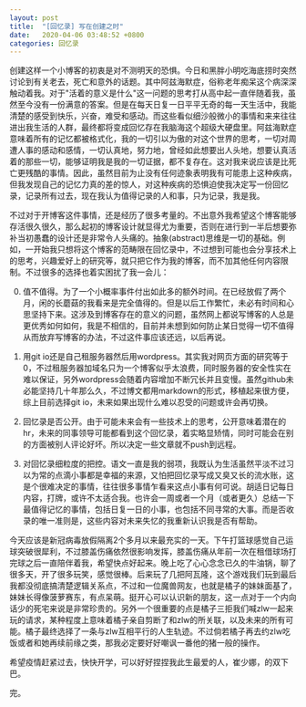 ```yaml
---
layout: post
title:  "[回忆录] 写在创建之时"
date:   2020-04-06 03:48:52 +0800
categories: 回忆录
---
```

创建这样一个小博客的初衷是对不测明天的恐惧。今日和黑胖小明吃海底捞时突然讨论到有关老去，死亡和意外的话题。其中阿兹海默症，俗称老年痴呆这个病深深触动着我。对于"活着的意义是什么"这一问题的思考打从高中起一直伴随着我，虽然至今没有一份满意的答案。但是在每天日复一日平平无奇的每一天生活中，我能清楚的感受到快乐，兴奋，难受和感动。而这些看似细沙般微小的事情和来来往往进出我生活的人群，最终都将变成回忆存在我脑海这个超级大硬盘里。阿兹海默症意味着所有的记忆都被格式化，我的一切引以为傲的对这个世界的思考，一切对周遭人事的感动和感情，一切认真地，努力地，曾经如此想要出人头地，想要认真活着的那些一切，能够证明我是我的一切证据，都不复存在。这对我来说应该是比死亡更残酷的事情。因此，虽然目前为止没有任何迹象表明我有可能患上这种疾病，但我发现自己的记忆力真的差的惊人，对这种疾病的恐惧迫使我决定写一份回忆录，记录所有过去，现在我认为值得记录的人和事，只为记录，我是我。



不过对于开博客这件事情，还是经历了很多考量的。不出意外我希望这个博客能够存活很久很久，那么起初的博客设计就显得尤为重要，否则在进行到一半后想要弥补当初愚蠢的设计还是非常令人头痛的。抽象(abstract)思维是一切的基础。例如，一开始我只想将这个博客的范畴限在回忆录中，不过想到可能也会分享技术上的思考，兴趣爱好上的研究等，就只把它作为我的博客，而不加其他任何内容限制。不过很多的选择也着实困扰了我一会儿：

0. 值不值得。为了一个小概率事件付出如此多的额外时间。在已经放假了两个月，闲的长蘑菇的我看来是完全值得的。但是以后工作繁忙，未必有时间和心思坚持下来。这涉及到博客存在的意义的问题，虽然网上都说写博客的人总是更优秀如何如何，我是不相信的，目前并未想到如何防止某日觉得一切不值得从而放弃写博客的办法，不过这件事应该还远，以后再说。

1. 用git io还是自己租服务器然后用wordpress。其实我对网页方面的研究等于0，不过租服务器加域名只为一个博客似乎太浪费，同时服务器的安全性实在难以保证，另外wordpress会随着内容增加不断冗长并且变慢。虽然github未必能坚持几十年那么久，不过博文都用markdown的形式，移植起来很方便，综上目前选择git io，未来如果出现什么难以忍受的问题或许会再切换。

2. 回忆录是否公开。由于可能未来会有一些技术上的思考，公开意味着潜在的hr，未来的同事领导可能都看到这个回忆录，着实略显矫情，同时可能会在别的方面被别人评论好坏。所以决定一些文章就不push到远程。
3. 对回忆录细粒度的把控。语文一直是我的弱项，我既认为生活虽然平淡不过习以为常的点滴小事都是幸福的来源，又怕把回忆录写成又臭又长的流水账，这是个很难决定的事情，往往很多事情乍看来这点小事有何可说。胡适日记每日内容，打牌，或许不太适合我。也许会一周或者一个月（或者更久）总结一下最值得记忆的事情，包括日复一日的小事，也包括不同寻常的大事。而是否收录的唯一准则是，这些内容对未来失忆的我重新认识我是否有帮助。



今天应该是新冠病毒放假隔离2个多月以来最充实的一天。下午打篮球感觉自己运球突破很犀利，不过膝盖伤痛依然很影响发挥，膝盖伤痛从年前一次在租借球场打完球之后一直陪伴着我，希望快点好起来。晚上吃了心心念念已久的牛油锅，聊了很多天，开了很多玩笑，感觉很棒。后来玩了几把阿瓦隆，这个游戏我们玩到最后我都没彻底搞清楚逻辑关系点，不过和一位魔兽网友，也就是橘子的妹妹面基了，妹妹长得像菠萝赛东，有点呆萌。挺开心可以认识新的朋友，这一点对于一个内向话少的死宅来说是非常珍贵的。另外一个很重要的点是橘子三拒我们喊zlw一起来玩的请求，某种程度上意味着橘子亲自剪断了和zlw的所关联，以及未来的所有可能。橘子最终选择了一条与zlw互相平行的人生轨迹。不过倘若橘子再去约zlw吃饭或者和她再续前缘之类，那我必定要好好嘲讽一番他的猪一般的操作。



希望疫情赶紧过去，快快开学，可以好好捏捏我此生最爱的人，崔少娜，的双下巴。



完。